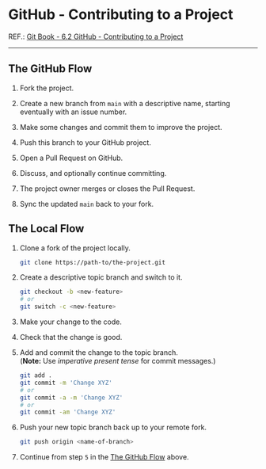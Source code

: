 # GitHub - Contributing to a Project

REF.: [Git Book - 6.2 GitHub - Contributing to a Project](http://book.git-scm.com/book/en/v2/GitHub-Contributing-to-a-Project)

----

## The GitHub Flow

1. Fork the project.

2. Create a new branch from `main` with a descriptive name, starting eventually with an issue number.

3. Make some changes and commit them to improve the project.

4. Push this branch to your GitHub project.

5. Open a Pull Request on GitHub.

6. Discuss, and optionally continue committing.

7. The project owner merges or closes the Pull Request.

8. Sync the updated `main` back to your fork.

## The Local Flow

1. Clone a fork of the project locally.

    ```bash
    git clone https://path-to/the-project.git
    ```

2. Create a descriptive topic branch and switch to it.

    ```bash
    git checkout -b <new-feature>
    # or 
    git switch -c <new-feature>
    ```

3. Make your change to the code.

4. Check that the change is good.

5. Add and commit the change to the topic branch.  
   (**Note:** Use _imperative present tense_ for commit messages.)

    ```bash
    git add .
    git commit -m 'Change XYZ'
    # or
    git commit -a -m 'Change XYZ'
    # or
    git commit -am 'Change XYZ'
    ```

6. Push your new topic branch back up to your remote fork.

    ```bash
    git push origin <name-of-branch>
    ```

7. Continue from step `5` in the [The GitHub Flow](#the-github-flow) above.
